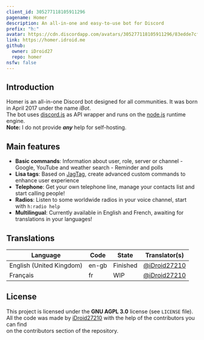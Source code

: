 ```yaml
---
client_id: 305277118105911296
pagename: Homer
description: An all-in-one and easy-to-use bot for Discord
prefix: "h:"
avatar: https://cdn.discordapp.com/avatars/305277118105911296/83edde7cf67d195b5828b731fb9ff9a4.png
link: https://homer.idroid.me
github:
  owner: iDroid27
  repo: homer
nsfw: false
---
```


## Introduction
Homer is an all-in-one Discord bot designed for all communities. It was born in April 2017 under the name *iBot*.  
The bot uses [discord.js](https://discord.js.org) as API wrapper and runs on the [node.js](https://nodejs.org) runtime engine.  
**Note:** I do not provide ***any*** help for self-hosting.  

## Main features
- **Basic commands**: Information about user, role, server or channel - Google, YouTube and weather search - Reminder and polls 
- **Lisa tags**: Based on [JagTag](https://github.com/jagrosh/JagTag), create advanced custom commands to enhance user experience  
- **Telephone**: Get your own telephone line, manage your contacts list and start calling people!  
- **Radios**: Listen to some worldwide radios in your voice channel, start with `h:radio help`  
- **Multilingual**: Currently available in English and French, awaiting for translations in your languages!  
  
## Translations

Language                                  | Code    | State      | Translator(s)
------------------------------------------|---------|------------|------------------------------------------------
English (United Kingdom)                  | en-gb   | Finished   | [@iDroid27210](https://github.com/iDroid27210)
Français                                  | fr      | WIP        | [@iDroid27210](https://github.com/iDroid27210)

## License
This project is licensed under the **GNU AGPL 3.0** license (see `LICENSE` file).  
All the code was made by [iDroid27210](https://github.com/iDroid27210) with the help of the contributors you can find  
on the contributors section of the repository.
